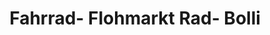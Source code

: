 ---
title: "Fahrrad- Flohmarkt Rad- Bolli"
url: /geestland/fahrrad-flohmarkt-rad-bolli/
shop: Fahrrad
---